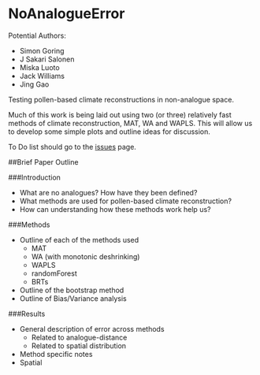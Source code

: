 NoAnalogueError
===============

Potential Authors:
* Simon Goring
* J Sakari Salonen
* Miska Luoto
* Jack Williams
* Jing Gao

Testing pollen-based climate reconstructions in non-analogue space.

Much of this work is being laid out using two (or three) relatively fast methods of climate reconstruction, MAT, WA and WAPLS.  This will allow us to develop some simple plots and outline ideas for discussion.

To Do list should go to the [issues](https://github.com/SimonGoring/NoAnalogueError/issues) page.

##Brief Paper Outline

###Introduction
* What are no analogues?  How have they been defined?
* What methods are used for pollen-based climate reconstruction?
* How can understanding how these methods work help us?

###Methods
* Outline of each of the methods used
  * MAT
  * WA (with monotonic deshrinking)
  * WAPLS
  * randomForest
  * BRTs
* Outline of the bootstrap method
* Outline of Bias/Variance analysis

###Results
* General description of error across methods
  * Related to analogue-distance
  * Related to spatial distribution
* Method specific notes
* Spatial 

